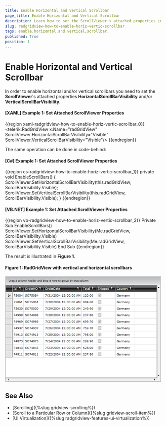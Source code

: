 ```yaml
---
title: Enable Horizontal and Vertical Scrollbar 
page_title: Enable Horizontal and Vertical Scrollbar 
description: Learn how to set the ScrollViewer's attached properties in order to enable horizontal and vertical scrollbars in RadGridView - Telerik's {{ site.framework_name }} DataGrid. 
slug: radgridview-how-to-enable-horiz-vertic-scrollbar
tags: enable,horizontal,and,vertical,scrollbar,
published: True
position: 1
---
```


# Enable Horizontal and Vertical Scrollbar 

In order to enable horizontal and/or vertical scrollbars you need to set the __ScrollViewer__'s attached properties __HorizontalScrollBarVisibility__ and/or __VerticalScrollBarVisibility__.

#### __[XAML] Example 1: Set Attached ScrollViewer Properties__

{{region xaml-radgridview-how-to-enable-horiz-vertic-scrollbar_0}}
	<telerik:RadGridView x:Name="radGridView" ScrollViewer.HorizontalScrollBarVisibility="Visible" ScrollViewer.VerticalScrollBarVisibility="Visible"/>
{{endregion}}

The same operation can be done in code-behind:

#### __[C#] Example 1: Set Attached ScrollViewer Properties__

{{region cs-radgridview-how-to-enable-horiz-vertic-scrollbar_1}}
	private void EnableScrollBars()
	{
	    ScrollViewer.SetHorizontalScrollBarVisibility(this.radGridView, ScrollBarVisibility.Visible);
	    ScrollViewer.SetVerticalScrollBarVisibility(this.radGridView, ScrollBarVisibility.Visible);
	}
{{endregion}}

#### __[VB.NET] Example 1: Set Attached ScrollViewer Properties__

{{region vb-radgridview-how-to-enable-horiz-vertic-scrollbar_2}}
	Private Sub EnableScrollBars()
	    ScrollViewer.SetHorizontalScrollBarVisibility(Me.radGridView, ScrollBarVisibility.Visible)
	    ScrollViewer.SetVerticalScrollBarVisibility(Me.radGridView, ScrollBarVisibility.Visible)
	End Sub
{{endregion}}

The result is illustrated in **Figure 1**.

#### __Figure 1: RadGridView with vertical and horizontal scrollbars__

![RadGridView with vertical and horizontal scrollbars](images/RadGridView_HowTo_HorizontalAndVerticalScrollbar_010.png)

## See Also

 * [Scrolling]({%slug gridview-scrolling%})
 * [Scroll to a Particular Row or Column]({%slug gridview-scroll-item%})
 * [UI Virtualization]({%slug radgridview-features-ui-virtualization%})
